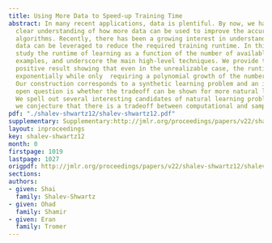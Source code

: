 ```yaml
---
title: Using More Data to Speed-up Training Time
abstract: In many recent applications, data is plentiful. By now, we have a rather
  clear understanding of how more data can be used to improve the accuracy of learning
  algorithms. Recently, there has been a growing interest in understanding how more
  data can be leveraged to reduce the required training runtime. In this paper, we
  study the runtime of learning as a function of the number of available training
  examples, and underscore the main high-level techniques. We provide the first formal
  positive result showing that even in the unrealizable case, the runtime can decrease
  exponentially while only  requiring a polynomial growth of the number of examples.
  Our construction corresponds to a synthetic learning problem and an interesting
  open question is whether the tradeoff can be shown for more natural learning problems.
  We spell out several interesting candidates of natural learning problems for which
  we conjecture that there is a tradeoff between computational and sample complexity.
pdf: "./shalev-shwartz12/shalev-shwartz12.pdf"
supplementary: Supplementary:http://jmlr.org/proceedings/papers/v22/shalev-shwartz12/shalev-shwartz12Supple.pdf
layout: inproceedings
key: shalev-shwartz12
month: 0
firstpage: 1019
lastpage: 1027
origpdf: http://jmlr.org/proceedings/papers/v22/shalev-shwartz12/shalev-shwartz12.pdf
sections: 
authors:
- given: Shai
  family: Shalev-Shwartz
- given: Ohad
  family: Shamir
- given: Eran
  family: Tromer
---
```


